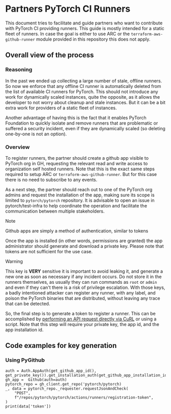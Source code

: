 # Partners PyTorch CI Runners

This document tries to facilitate and guide partners who want to contribute with PyTorch CI providing runners. This guide is mostly intended for a static fleet of runners. In case the goal is either to use ARC or the `terraform-aws-github-runner` module provided in this repository this does not apply.

## Overall view of the process

### Reasoning

In the past we ended up collecting a large number of stale, offline runners. So now we enforce that any offline CI runner is automatically deleted from the list of available CI runners for PyTorch. This should not introduce any work for dynamically scaled instances, quite the opposite, as it allows the developer to not worry about cleanup and stale instances. But it can be a bit extra work for providers of a static fleet of instances.

Another advantage of having this is the fact that it enables PyTorch Foundation to quickly isolate and remove runners that are problematic or suffered a security incident, even if they are dynamically scaled (so deleting one-by-one is not an option).

### Overview

To register runners, the partner should create a github app visible to PyTorch org in GH, requesting the relevant read and write access to organization self hosted runners. Note that this is the exact same steps required to setup ARC or `terraform-aws-github-runner`. But for this case there is no need to subscribe to any events.

As a next step, the partner should reach out to one of the PyTorch org admins and request the installation of the app, making sure its scope is limited to `pytorch/pytorch` repository. It is advisable to open an issue in pytorch/test-infra to help coordinate the operation and facilitate the communication between multiple stakeholders.

> [!NOTE]
> Github apps are simply a method of authentication, similar to tokens

Once the app is installed (in other words, permissions are granted) the app administrator should generate and download a private key. Please note that tokens are not sufficient for the use case.

> [!WARNING]
> This key is **VERY** sensitive it is important to avoid leaking it, and generate a new one as soon as necessary if any incident occurs.
> Do not store it in the runners themselves, as usually they can run commands as `root` or `admin` and even if they can't there is a risk of privilege escalation.
> With those keys, a badly intentioned attacker can register any runner, with any label, and poison the PyTorch binaries that are distributed, without leaving any trace that can be detected.

So, the final step is to generate a token to register a runner. This can be accomplished by [performing an API request directly via CuRL](https://docs.github.com/en/rest/actions/self-hosted-runners?apiVersion=2022-11-28#create-a-registration-token-for-a-repository) or using a script. Note that this step will require your private key, the app id, and the app installation id.

## Code examples for key generation

### Using PyGithub

```
auth = Auth.AppAuth(get_github_app_id(), get_private_key()).get_installation_auth(get_github_app_installation_id())
gh_app =  Github(auth=auth)
pytorch_repo = gh_client.get_repo('pytorch/pytorch)
_, data = pytorch_repo._requester.requestJsonAndCheck(
    "POST",
    f"/repos/pytorch/pytorch/actions/runners/registration-token",
)
print(data['token'])
```
